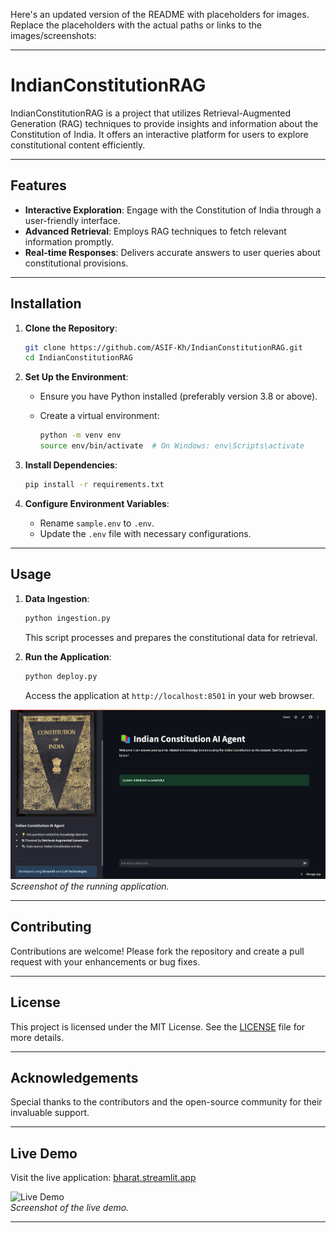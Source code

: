 Here's an updated version of the README with placeholders for images. Replace the placeholders with the actual paths or links to the images/screenshots:

---

# IndianConstitutionRAG

IndianConstitutionRAG is a project that utilizes Retrieval-Augmented Generation (RAG) techniques to provide insights and information about the Constitution of India. It offers an interactive platform for users to explore constitutional content efficiently.

---

## Features

- **Interactive Exploration**: Engage with the Constitution of India through a user-friendly interface.
- **Advanced Retrieval**: Employs RAG techniques to fetch relevant information promptly.
- **Real-time Responses**: Delivers accurate answers to user queries about constitutional provisions.


---

## Installation

1. **Clone the Repository**:

   ```bash
   git clone https://github.com/ASIF-Kh/IndianConstitutionRAG.git
   cd IndianConstitutionRAG
   ```

2. **Set Up the Environment**:

   - Ensure you have Python installed (preferably version 3.8 or above).
   - Create a virtual environment:

     ```bash
     python -m venv env
     source env/bin/activate  # On Windows: env\Scripts\activate
     ```

3. **Install Dependencies**:

   ```bash
   pip install -r requirements.txt
   ```

4. **Configure Environment Variables**:

   - Rename `sample.env` to `.env`.
   - Update the `.env` file with necessary configurations.

---

## Usage

1. **Data Ingestion**:

   ```bash
   python ingestion.py
   ```

   This script processes and prepares the constitutional data for retrieval.

2. **Run the Application**:

   ```bash
   python deploy.py
   ```

   Access the application at `http://localhost:8501` in your web browser.

![Application Screenshot](application.png)  
*Screenshot of the running application.*

---

## Contributing

Contributions are welcome! Please fork the repository and create a pull request with your enhancements or bug fixes.

---

## License

This project is licensed under the MIT License. See the [LICENSE](LICENSE) file for more details.

---

## Acknowledgements

Special thanks to the contributors and the open-source community for their invaluable support.

---

## Live Demo

Visit the live application: [bharat.streamlit.app](https://bharat.streamlit.app/)  

![Live Demo](images/demo.png)  
*Screenshot of the live demo.*

---
